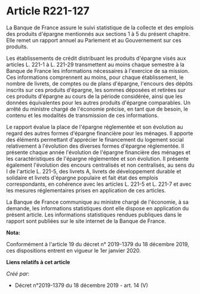 # Article R221-127

La Banque de France assure le suivi statistique de la collecte et des emplois des produits d'épargne mentionnés aux sections
1 à 5 du présent chapitre. Elle remet un rapport annuel au Parlement et au Gouvernement sur ces produits.

Les établissements de crédit distribuant les produits d'épargne visés aux articles L. 221-1 à L. 221-29 transmettent au moins
chaque semestre à la Banque de France les informations nécessaires à l'exercice de sa mission. Ces informations comprennent
au moins, pour chaque établissement, le nombre de livrets, de comptes ou de plans d'épargne, l'encours des dépôts inscrits
sur ces produits d'épargne, les sommes déposées et retirées sur ces produits d'épargne au cours de la période considérée,
ainsi que les données équivalentes pour les autres produits d'épargne comparables. Un arrêté du ministre chargé de l'économie
précise, en tant que de besoin, le contenu et les modalités de transmission de ces informations.

Le rapport évalue la place de l'épargne réglementée et son évolution au regard des autres formes d'épargne financière pour
les ménages. Il apporte des éléments permettant d'apprécier le financement du logement social relativement à l'évolution des
diverses formes d'épargne réglementée. Il présente chaque année l'évolution de l'épargne financière des ménages et les
caractéristiques de l'épargne réglementée et son évolution. Il présente également l'évolution des encours centralisés et non
centralisés, au sens du I de l'article L. 221-5, des livrets A, livrets de développement durable et solidaire et livrets
d'épargne populaire et fait état des emplois correspondants, en cohérence avec les articles L. 221-5 et L. 221-7 et avec les
mesures réglementaires prises en application de ces articles.

La Banque de France communique au ministre chargé de l'économie, à sa demande, les informations statistiques dont elle
dispose en application du présent article. Les informations statistiques rendues publiques dans le rapport sont publiées sur
le site internet de la Banque de France.

**Nota:**

Conformément à l'article 19 du décret n° 2019-1379 du 18 décembre 2019, ces dispositions entrent en vigueur le 1er janvier
2020.

**Liens relatifs à cet article**

_Créé par_:

  - Décret n°2019-1379 du 18 décembre 2019 - art. 14 (V)
